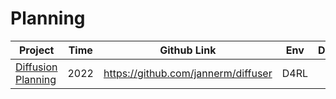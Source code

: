 # Planning

| Project                                                    | Time | Github Link                         | Env  | Dataset |
| ---------------------------------------------------------- | ---- | ----------------------------------- | ---- | ------- |
| [Diffusion Planning](https://diffusion-planning.github.io) | 2022 | https://github.com/jannerm/diffuser | D4RL |         |

